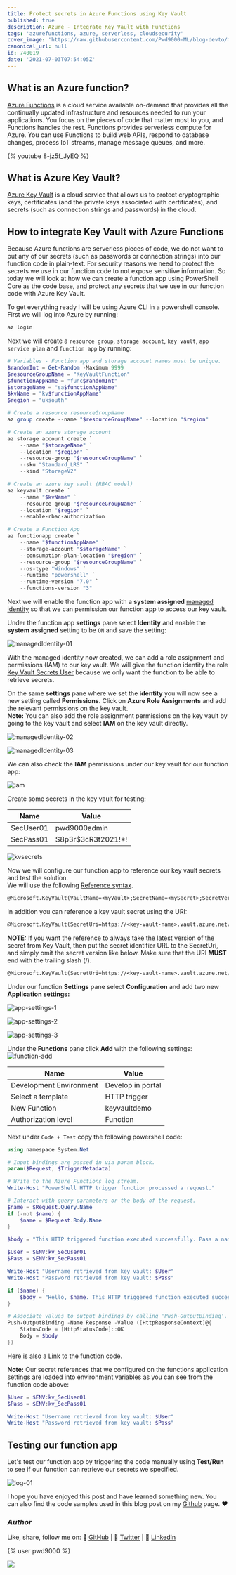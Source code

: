 ```yaml
---
title: Protect secrets in Azure Functions using Key Vault
published: true
description: Azure - Integrate Key Vault with Functions
tags: 'azurefunctions, azure, serverless, cloudsecurity'
cover_image: 'https://raw.githubusercontent.com/Pwd9000-ML/blog-devto/main/posts/2021-Azure-KeyVault-Function-Integrate/assets/key-func-main.png'
canonical_url: null
id: 740019
date: '2021-07-03T07:54:05Z'
---
```


## What is an Azure function?

[Azure Functions](https://docs.microsoft.com/en-us/azure/azure-functions/functions-overview) is a cloud service available on-demand that provides all the continually updated infrastructure and resources needed to run your applications. You focus on the pieces of code that matter most to you, and Functions handles the rest. Functions provides serverless compute for Azure. You can use Functions to build web APIs, respond to database changes, process IoT streams, manage message queues, and more.

{% youtube 8-jz5f_JyEQ %}

## What is Azure Key Vault?

[Azure Key Vault](https://docs.microsoft.com/en-us/azure/key-vault/general/overview) is a cloud service that allows us to protect cryptographic keys, certificates (and the private keys associated with certificates), and secrets (such as connection strings and passwords) in the cloud.

## How to integrate Key Vault with Azure Functions

Because Azure functions are serverless pieces of code, we do not want to put any of our secrets (such as passwords or connection strings) into our function code in plain-text. For security reasons we need to protect the secrets we use in our function code to not expose sensitive information. So today we will look at how we can create a function app using PowerShell Core as the code base, and protect any secrets that we use in our function code with Azure Key Vault.

To get everything ready I will be using Azure CLI in a powershell console. First we will log into Azure by running:

```powershell
az login
```

Next we will create a `resource group`, `storage account`, `key vault`, `app service plan` and `function app` by running:

```powershell
# Variables - Function app and storage account names must be unique.
$randomInt = Get-Random -Maximum 9999
$resourceGroupName = "KeyVaultFunction"
$functionAppName = "func$randomInt"
$storageName = "sa$functionAppName"
$kvName = "kv$functionAppName"
$region = "uksouth"

# Create a resource resourceGroupName
az group create --name "$resourceGroupName" --location "$region"

# Create an azure storage account
az storage account create `
    --name "$storageName" `
    --location "$region" `
    --resource-group "$resourceGroupName" `
    --sku "Standard_LRS" `
    --kind "StorageV2"

# Create an azure key vault (RBAC model)
az keyvault create `
    --name "$kvName" `
    --resource-group "$resourceGroupName" `
    --location "$region" `
    --enable-rbac-authorization

# Create a Function App
az functionapp create `
    --name "$functionAppName" `
    --storage-account "$storageName" `
    --consumption-plan-location "$region" `
    --resource-group "$resourceGroupName" `
    --os-type "Windows" `
    --runtime "powershell" `
    --runtime-version "7.0" `
    --functions-version "3"
```

Next we will enable the function app with a **system assigned** [managed identity](https://docs.microsoft.com/en-us/azure/active-directory/managed-identities-azure-resources/overview) so that we can permission our function app to access our key vault.

Under the function app **settings** pane select **Identity** and enable the **system assigned** setting to be `ON` and save the setting:

![managedIdentity-01](https://raw.githubusercontent.com/Pwd9000-ML/blog-devto/main/posts/2021-Azure-KeyVault-Function-Integrate/assets/managedIdentity-01.png)

With the managed identity now created, we can add a role assignment and permissions (IAM) to our key vault. We will give the function identity the role [Key Vault Secrets User](https://docs.microsoft.com/en-us/azure/role-based-access-control/built-in-roles#key-vault-secrets-user) because we only want the function to be able to retrieve secrets.

On the same **settings** pane where we set the **identity** you will now see a new setting called **Permissions**. Click on **Azure Role Assignments** and add the relevant permissions on the key vault.  
**Note:** You can also add the role assignment permissions on the key vault by going to the key vault and select **IAM** on the key vault directly.

![managedIdentity-02](https://raw.githubusercontent.com/Pwd9000-ML/blog-devto/main/posts/2021-Azure-KeyVault-Function-Integrate/assets/managedIdentity-02.png)

![managedIdentity-03](https://raw.githubusercontent.com/Pwd9000-ML/blog-devto/main/posts/2021-Azure-KeyVault-Function-Integrate/assets/managedIdentity-03.png)

We can also check the **IAM** permissions under our key vault for our function app:

![iam](./assets/iam.png)

Create some secrets in the key vault for testing:

| Name      | Value               |
| --------- | ------------------- |
| SecUser01 | pwd9000admin        |
| SecPass01 | S8p3r$3cR3t2021!\*! |

![kvsecrets](https://raw.githubusercontent.com/Pwd9000-ML/blog-devto/main/posts/2021-Azure-KeyVault-Function-Integrate/assets/kvsecrets.png)

Now we will configure our function app to reference our key vault secrets and test the solution.  
We will use the following [Reference syntax](https://docs.microsoft.com/en-us/azure/app-service/app-service-key-vault-references#reference-syntax).

```txt
@Microsoft.KeyVault(VaultName=<myVault>;SecretName=<mySecret>;SecretVersion=<secretVersion>)
```

In addition you can reference a key vault secret using the URI:

```txt
@Microsoft.KeyVault(SecretUri=https://<key-vault-name>.vault.azure.net/secrets/<secret-name>/<secret-version>)
```

**NOTE:** If you want the reference to always take the latest version of the secret from Key Vault, then put the secret identifier URL to the SecretUri, and simply omit the secret version like below. Make sure that the URI **MUST** end with the trailing slash (/).

```txt
@Microsoft.KeyVault(SecretUri=https://<key-vault-name>.vault.azure.net/secrets/<secret-name>/)
```

Under our function **Settings** pane select **Configuration** and add two new **Application settings:**

![app-settings-1](https://raw.githubusercontent.com/Pwd9000-ML/blog-devto/main/posts/2021-Azure-KeyVault-Function-Integrate/assets/app-settings-1.png)

![app-settings-2](https://raw.githubusercontent.com/Pwd9000-ML/blog-devto/main/posts/2021-Azure-KeyVault-Function-Integrate/assets/app-settings-2.png)

![app-settings-3](https://raw.githubusercontent.com/Pwd9000-ML/blog-devto/main/posts/2021-Azure-KeyVault-Function-Integrate/assets/app-settings-3.png)

Under the **Functions** pane click **Add** with the following settings: ![function-add](https://raw.githubusercontent.com/Pwd9000-ML/blog-devto/main/posts/2021-Azure-KeyVault-Function-Integrate/assets/function-add.png)

| Name                    | Value             |
| ----------------------- | ----------------- |
| Development Environment | Develop in portal |
| Select a template       | HTTP trigger      |
| New Function            | keyvaultdemo      |
| Authorization level     | Function          |

Next under `Code + Test` copy the following powershell code:

```powershell
using namespace System.Net

# Input bindings are passed in via param block.
param($Request, $TriggerMetadata)

# Write to the Azure Functions log stream.
Write-Host "PowerShell HTTP trigger function processed a request."

# Interact with query parameters or the body of the request.
$name = $Request.Query.Name
if (-not $name) {
    $name = $Request.Body.Name
}

$body = "This HTTP triggered function executed successfully. Pass a name in the query string or in the request body for a personalized response."

$User = $ENV:kv_SecUser01
$Pass = $ENV:kv_SecPass01

Write-Host "Username retrieved from key vault: $User"
Write-Host "Password retrieved from key vault: $Pass"

if ($name) {
    $body = "Hello, $name. This HTTP triggered function executed successfully."
}

# Associate values to output bindings by calling 'Push-OutputBinding'.
Push-OutputBinding -Name Response -Value ([HttpResponseContext]@{
    StatusCode = [HttpStatusCode]::OK
    Body = $body
})
```

Here is also a [Link](https://github.com/Pwd9000-ML/blog-devto/tree/main/posts/2021-Azure-KeyVault-Function-Integrate/code/function.ps1) to the function code.

**Note:** Our secret references that we configured on the functions application settings are loaded into environment variables as you can see from the function code above:

```powershell
$User = $ENV:kv_SecUser01
$Pass = $ENV:kv_SecPass01

Write-Host "Username retrieved from key vault: $User"
Write-Host "Password retrieved from key vault: $Pass"
```

## Testing our function app

Let's test our function app by triggering the code manually using **Test/Run** to see if our function can retrieve our secrets we specified.

![log-01](https://raw.githubusercontent.com/Pwd9000-ML/blog-devto/main/posts/2021-Azure-KeyVault-Function-Integrate/assets/log-01.png)

I hope you have enjoyed this post and have learned something new. You can also find the code samples used in this blog post on my [Github](https://github.com/Pwd9000-ML/blog-devto/tree/main/posts/2021-Azure-KeyVault-Function-Integrate/code) page. :heart:

### _Author_

Like, share, follow me on: :octopus: [GitHub](https://github.com/Pwd9000-ML) | :penguin: [Twitter](https://twitter.com/pwd9000) | :space_invader: [LinkedIn](https://www.linkedin.com/in/marcel-l-61b0a96b/)

{% user pwd9000 %}

<a href="https://www.buymeacoffee.com/pwd9000"><img src="https://img.buymeacoffee.com/button-api/?text=Buy me a coffee&emoji=&slug=pwd9000&button_colour=FFDD00&font_colour=000000&font_family=Cookie&outline_colour=000000&coffee_colour=ffffff"></a>
